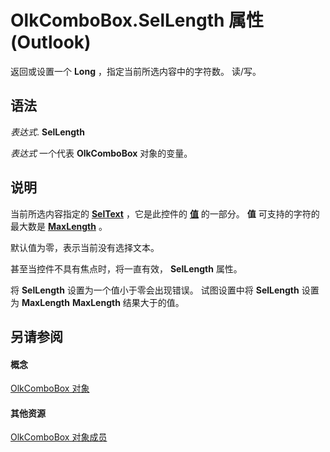 
# OlkComboBox.SelLength 属性 (Outlook)

返回或设置一个 **Long** ，指定当前所选内容中的字符数。 读/写。


## 语法

 _表达式_. **SelLength**

 _表达式_ 一个代表 **OlkComboBox** 对象的变量。


## 说明

当前所选内容指定的 **[SelText](595b3e85-7d30-72bc-c1d4-b45c4492c221.md)** ，它是此控件的 **[值](742dd2a3-d3ef-46f9-4aca-5ebe8af17356.md)** 的一部分。 **值** 可支持的字符的最大数是 **[MaxLength](87248b73-a6c5-0cc1-a711-13922195f406.md)** 。

默认值为零，表示当前没有选择文本。

甚至当控件不具有焦点时，将一直有效，  **SelLength** 属性。

将 **SelLength** 设置为一个值小于零会出现错误。 试图设置中将 **SelLength** 设置为 **MaxLength** **MaxLength** 结果大于的值。


## 另请参阅


#### 概念


[OlkComboBox 对象](8d5e2f25-2962-af28-2523-b7b82473ea0a.md)
#### 其他资源


[OlkComboBox 对象成员](618de9e2-f5b9-40d9-239e-95aeb9dce092.md)